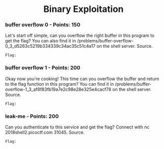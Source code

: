 <h1 style="text-align:center">Binary Exploitation</h1>


<h3>buffer overflow 0 - Points: 150</h3>
Let's start off simple, can you overflow the right buffer in this program to get the flag? You can also find it in /problems/buffer-overflow-0_3_d5263c5219b334339c34ac35c51c4a17 on the shell server. Source.

``` shell
Flag: 
```

<h3>buffer overflow 1 - Points: 200</h3>
Okay now you're cooking! This time can you overflow the buffer and return to the flag function in this program? You can find it in /problems/buffer-overflow-1_3_af8f83fb19a7e2c98e28e325e4cacf78 on the shell server. Source.

``` shell
Flag: 
```

<h3>leak-me - Points: 200</h3>
Can you authenticate to this service and get the flag? Connect with nc 2018shell2.picoctf.com 31045. Source. 

``` shell
Flag: 
```

